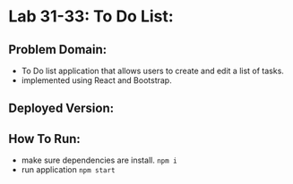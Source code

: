 # Lab 31-33: To Do List:

## Problem Domain:

- To Do list application that allows users to create and edit a list of tasks.
- implemented using React and Bootstrap.

## Deployed Version:

## How To Run:

- make sure dependencies are install. `npm i`
- run application `npm start`
